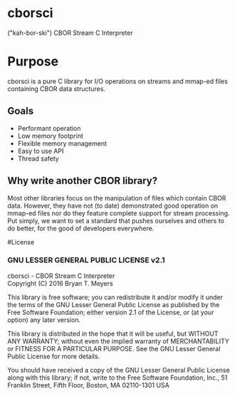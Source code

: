 # cborsci
("kah-bor-ski") CBOR Stream C Interpreter

# Purpose

cborsci is a pure C library for I/O operations on streams and mmap-ed files 
containing CBOR data structures. 

## Goals

* Performant operation
* Low memory footprint
* Flexible memory management
* Easy to use API
* Thread safety

## Why write another CBOR library?

Most other libraries focus on the manipulation of files which contain CBOR data.
However, they have not (to date) demonstrated good operation on mmap-ed files
nor do they feature complete support for stream processing. Put simply, we want
to set a standard that pushes ourselves and others to do better, for the good
of developers everywhere.

#License

### GNU LESSER GENERAL PUBLIC LICENSE v2.1

cborsci - CBOR Stream C Interpreter  
Copyright (C) 2016 Bryan T. Meyers

This library is free software; you can redistribute it and/or
modify it under the terms of the GNU Lesser General Public
License as published by the Free Software Foundation; either
version 2.1 of the License, or (at your option) any later version.

This library is distributed in the hope that it will be useful,
but WITHOUT ANY WARRANTY; without even the implied warranty of
MERCHANTABILITY or FITNESS FOR A PARTICULAR PURPOSE.  See the GNU
Lesser General Public License for more details.

You should have received a copy of the GNU Lesser General Public
License along with this library; if not, write to the Free Software
Foundation, Inc., 51 Franklin Street, Fifth Floor, Boston, MA  02110-1301  USA
